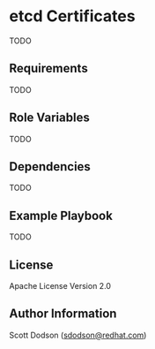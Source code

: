 etcd Certificates
=================

TODO

Requirements
------------

TODO

Role Variables
--------------

TODO

Dependencies
------------

TODO

Example Playbook
----------------

TODO

License
-------

Apache License Version 2.0

Author Information
------------------

Scott Dodson (sdodson@redhat.com)
